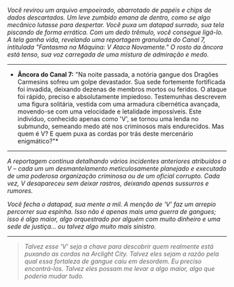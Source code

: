 _Você revirou um arquivo empoeirado, abarrotado de papéis e chips de dados descartados. Um leve zumbido emana de dentro, como se algo mecânico lutasse para despertar. Você puxa um datapad surrado, sua tela piscando de forma errática. Com um dedo trêmulo, você consegue ligá-lo. A tela ganha vida, revelando uma reportagem granulada do Canal 7, intitulada "Fantasma na Máquina: V Ataca Novamente." O rosto da âncora está tenso, sua voz carregada de uma mistura de admiração e medo._

---

- **Âncora do Canal 7:** "Na noite passada, a notória gangue dos Dragões Carmesins sofreu um golpe devastador. Sua sede fortemente fortificada foi invadida, deixando dezenas de membros mortos ou feridos. O ataque foi rápido, preciso e absolutamente impiedoso. Testemunhas descrevem uma figura solitária, vestida com uma armadura cibernética avançada, movendo-se com uma velocidade e letalidade impossíveis. Este indivíduo, conhecido apenas como 'V', se tornou uma lenda no submundo, semeando medo até nos criminosos mais endurecidos. Mas quem é V? E quem puxa as cordas por trás deste mercenário enigmático?"\*

---

_A reportagem continua detalhando vários incidentes anteriores atribuídos a V – cada um um desmantelamento meticulosamente planejado e executado de uma poderosa organização criminosa ou de um oficial corrupto. Cada vez, V desapareceu sem deixar rastros, deixando apenas sussurros e rumores._

_Você fecha o datapad, sua mente a mil. A menção de 'V' faz um arrepio percorrer sua espinha. Isso não é apenas mais uma guerra de gangues; isso é algo maior, algo orquestrado por alguém com muito dinheiro e uma sede de justiça... ou talvez algo muito mais sinistro._

---

> _Talvez esse 'V' seja a chave para descobrir quem realmente está puxando as cordas na Arclight City. Talvez eles sejam a razão pela qual essa fortaleza de gangue caiu em desordem. Eu preciso encontrá-los. Talvez eles possam me levar a algo maior, algo que poderia mudar tudo._

